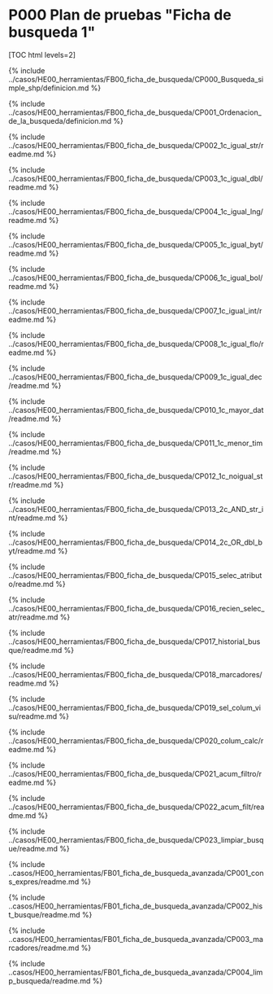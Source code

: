 
# P000 Plan de pruebas "Ficha de busqueda 1"

[TOC html levels=2]

{% include ../casos/HE00_herramientas/FB00_ficha_de_busqueda/CP000_Busqueda_simple_shp/definicion.md %}

{% include ../casos/HE00_herramientas/FB00_ficha_de_busqueda/CP001_Ordenacion_de_la_busqueda/definicion.md %}

{% include ../casos/HE00_herramientas/FB00_ficha_de_busqueda/CP002_1c_igual_str/readme.md %}

{% include ../casos/HE00_herramientas/FB00_ficha_de_busqueda/CP003_1c_igual_dbl/readme.md %}

{% include ../casos/HE00_herramientas/FB00_ficha_de_busqueda/CP004_1c_igual_lng/readme.md %}

{% include ../casos/HE00_herramientas/FB00_ficha_de_busqueda/CP005_1c_igual_byt/readme.md %}

{% include ../casos/HE00_herramientas/FB00_ficha_de_busqueda/CP006_1c_igual_bol/readme.md %}

{% include ../casos/HE00_herramientas/FB00_ficha_de_busqueda/CP007_1c_igual_int/readme.md %}

{% include ../casos/HE00_herramientas/FB00_ficha_de_busqueda/CP008_1c_igual_flo/readme.md %}

{% include ../casos/HE00_herramientas/FB00_ficha_de_busqueda/CP009_1c_igual_dec/readme.md %}

{% include ../casos/HE00_herramientas/FB00_ficha_de_busqueda/CP010_1c_mayor_dat/readme.md %}

{% include ../casos/HE00_herramientas/FB00_ficha_de_busqueda/CP011_1c_menor_tim/readme.md %}

{% include ../casos/HE00_herramientas/FB00_ficha_de_busqueda/CP012_1c_noigual_str/readme.md %}

{% include ../casos/HE00_herramientas/FB00_ficha_de_busqueda/CP013_2c_AND_str_int/readme.md %}

{% include ../casos/HE00_herramientas/FB00_ficha_de_busqueda/CP014_2c_OR_dbl_byt/readme.md %}

{% include ../casos/HE00_herramientas/FB00_ficha_de_busqueda/CP015_selec_atributo/readme.md %}

{% include ../casos/HE00_herramientas/FB00_ficha_de_busqueda/CP016_recien_selec_atr/readme.md %}

{% include ../casos/HE00_herramientas/FB00_ficha_de_busqueda/CP017_historial_busque/readme.md %}

{% include ../casos/HE00_herramientas/FB00_ficha_de_busqueda/CP018_marcadores/readme.md %}

{% include ../casos/HE00_herramientas/FB00_ficha_de_busqueda/CP019_sel_colum_visu/readme.md %}

{% include ../casos/HE00_herramientas/FB00_ficha_de_busqueda/CP020_colum_calc/readme.md %}

{% include ../casos/HE00_herramientas/FB00_ficha_de_busqueda/CP021_acum_filtro/readme.md %}

{% include ../casos/HE00_herramientas/FB00_ficha_de_busqueda/CP022_acum_filt/readme.md %}

{% include ../casos/HE00_herramientas/FB00_ficha_de_busqueda/CP023_limpiar_busque/readme.md %}

{% include ..casos/HE00_herramientas/FB01_ficha_de_busqueda_avanzada/CP001_cons_expres/readme.md %}

{% include ..casos/HE00_herramientas/FB01_ficha_de_busqueda_avanzada/CP002_hist_busque/readme.md %}

{% include ..casos/HE00_herramientas/FB01_ficha_de_busqueda_avanzada/CP003_marcadores/readme.md %}

{% include ..casos/HE00_herramientas/FB01_ficha_de_busqueda_avanzada/CP004_limp_busqueda/readme.md %}